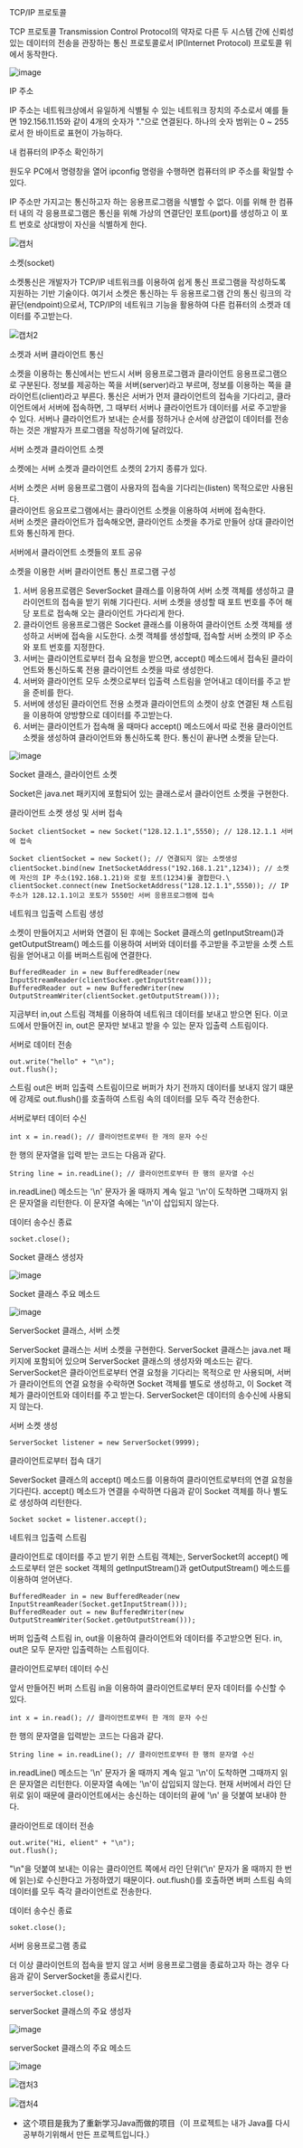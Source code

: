 TCP/IP 프로토콜

TCP 프로토콜 Transmission Control Protocol의 약자로 다른 두 시스템 간에 신뢰성 있는 데이터의 전송을 관장하는 통신 프로토콜로서 IP(Internet Protocol) 프로토콜 위에서 동작한다.

![image](https://user-images.githubusercontent.com/60682087/149972607-66460ddf-1ade-460b-88b2-faa86eaafe70.png)

IP 주소 

IP 주소는 네트워크상에서 유일하게 식별될 수 있는 네트워크 장치의 주소로서 예를 들면 192.156.11.15와 같이 4개의 숫자가 "."으로 연결된다. 하나의 숫자 범위는 0 ~ 255 로서 한 바이트로 표현이 가능하다. 

내 컴퓨터의 IP주소 확인하기 

원도우 PC에서 명령창을 열어 ipconfig 명령을 수행하면 컴퓨터의 IP 주소를 확일할 수 있다.

IP 주소만 가지고는 통신하고자 하는 응용프로그램을 식별할 수 없다. 이를 위해 한 컴퓨터 내의 각 응용프로그램은 통신을 위해 가상의 연결단인 포트(port)를 생성하고 이 포트 번호로 상대방이 자신을 식별하게 한다.

![캡처](https://user-images.githubusercontent.com/60682087/149973452-b472201f-6a03-44ab-a704-46b101f9e054.JPG)

소켓(socket)

소켓통신은 개발자가 TCP/IP 네트워크를 이용하여 쉽게 통신 프로그램을 작성하도록 지원하는 기반 기술이다. 여기서 소켓은 통신하는 두 응용프로그램 간의 통신 링크의 각 끝단(endpoint)으로서, TCP/IP의 네트워크 기능을 활용하여 다른 컴퓨터의 소켓과 데이터를 주고받는다.

![캡처2](https://user-images.githubusercontent.com/60682087/149973873-761523bb-1cb5-4206-8026-c2936c888cd2.JPG)

소켓과 서버 클라이언트 통신

소켓을 이용하는 통신에서는 반드시 서버 응용프로그램과 클라이언트 응용프로그램으로 구분된다. 정보를 제공하는 쪽을 서버(server)라고 부르며, 정보를 이용하는 쪽을 클라이언트(client)라고 부른다. 통신은 서버가 먼저 클라이언트의 접속을 기다리고, 클라이언트에서 서버에 접속하면, 그 때부터 서버나 클라이언트가 데이터를 서로 주고받을 수 있다. 서버나 클라이언트가 보내는 순서를 정하거나 순서에 상관없이 데이터를 전송하는 것은 개발자가 프로그램을 작성하기에 달려있다.

서버 소켓과 클라이언트 소켓

소켓에는 서버 소켓과 클라이언트 소켓의 2가지 종류가 있다.

서버 소켓은 서버 응용프로그램이 사용자의 접속을 기다리는(listen) 목적으로만 사용된다. <br>
클라이언트 응요프로그램에서는 클라이언트 소켓을 이용하여 서버에 접속한다. <br>
서버 소켓은 클라이언트가 접속해오면, 클라이언트 소켓을 추가로 만들어 상대 클라이언트와 통신하게 한다. <br>

서버에서 클라이언트 소켓들의 포트 공유 

소켓을 이용한 서버 클라이언트 통신 프로그램 구성 

1. 서버 응용프로램은 SeverSocket 클래스를 이용하여 서버 소켓 객체를 생성하고 클라이언트의 접속을 받기 위해 기다린다. 서버 소켓을 생성할 때 포트 번호를 주어 해당 포트로 접속해 오는 클라이언트 가다리게 한다. <br>
2. 클라이언트 응용프로그램은 Socket 클래스를 이용하여 클라이언트 소켓 객체를 생성하고 서버에 접속을 시도한다. 소켓 객체를 생성할때, 접속할 서버 소켓의 IP 주소와 포트 번호를 지정한다. <br>
3. 서버는 클라이언트로부터 접속 요청을 받으면, accept() 메소드에서 접속된 클라이언트와 통신하도록 전용 클라이언트 소켓을 따로 생성한다. <br>
4. 서버와 클라이언트 모두 소켓으로부터 입출력 스트림을 얻어내고 데이터를 주고 받을 준비를 한다. <br>
5. 서버에 생성된 클라이언트 전용 소켓과 클라이언트의 소켓이 상호 연결된 채 스트림을 이용하여 양방향으로 데이터를 주고받는다. <br>
6. 서버는 클라이언트가 접속해 올 때마다 accept() 메소드에서 따로 전용 클라이언트 소켓을 생성하여 클라이언트와 통신하도록 한다. 통신이 끝나면 소켓을 닫는다. <br>

![image](https://user-images.githubusercontent.com/60682087/149975926-9e2dbbce-4c7b-4d56-911e-2d384d273c70.png)
 
Socket 클래스, 클라이언트 소켓 

Socket은 java.net 패키지에 포함되어 있는 클래스로서 클라이언트 소켓을 구현한다.

클라이언트 소켓 생성 및 서버 접속

```
Socket clientSocket = new Socket("128.12.1.1",5550); // 128.12.1.1 서버에 접속
```

```
Socket clientSocket = new Socket(); // 연결되지 않는 소켓생성 
clientSocket.bind(new InetSocketAddress("192.168.1.21",1234)); // 소켓에 자신의 IP 주소(192.168.1.21)와 로컬 포트(1234)룰 결합한다.\
clientSocket.connect(new InetSocketAddress("128.12.1.1",5550)); // IP 주소가 128.12.1.1이고 포토가 5550인 서버 응용프로그램에 접속
```

네트워크 입출력 스트림 생성

소켓이 만들어지고 서버와 연결이 된 후에는 Socket 클래스의 getInputStream()과 getOutputStream() 메소드를 이용하여 서버와 데이터를 주고받을 주고받을 소켓 스트림을 얻어내고 이를 버퍼스트림에 연결한다.

```
BufferedReader in = new BufferedReader(new InputStreamReader(clientSocket.getInputStream()));
BufferedReader out = new BufferedWriter(new OutputStreamWriter(clientSocket.getOutputStream()));
```

지금부터 in,out 스트림 객체를 이용하여 네트워크 데이터를 보내고 받으면 된다. 이코드에서 만들어진 in, out은 문자만 보내고 받을 수 있는 문자 입출력 스트림이다.

서버로 데이터 전송

```
out.write("hello" + "\n");
out.flush();
```

스트림 out은 버퍼 입출력 스트림이므로 버퍼가 차기 전까지 데이터를 보내지 않기 떄문에 강제로 out.flush()를 호출하여 스트림 속의 데이터를 모두 즉각 전송한다.

서버로부터 데이터 수신 

```
int x = in.read(); // 클라이언트로부터 한 개의 문자 수신
```

한 행의 문자열을 입력 받는 코드는 다음과 같다.

```
String line = in.readLine(); // 클라이언트로부터 한 행의 문자열 수신
```

in.readLine() 메소드는 '\n' 문자가 올 때까지 계속 일고 '\n'이 도착하면 그때까지 읽은 문자열을 리턴한다. 이 문자열 속에는 '\n'이 삽입되지 않는다.

데이터 송수신 종료 

```
socket.close();
```

Socket 클래스 생성자

![image](https://user-images.githubusercontent.com/60682087/149978502-fc3aa408-d08b-43de-901a-35423b37140d.png) 

Socket 클래스 주요 메소드

![image](https://user-images.githubusercontent.com/60682087/149978527-fa8edb40-bc05-4309-ab8b-1cab66ee05ab.png) 

ServerSocket 클래스, 서버 소켓

ServerSocket 클래스는 서버 소켓을 구현한다. ServerSocket 클래스는 java.net 패키지에 포함되어 있으며 ServerSocket 클래스의 생성자와 메소드는 같다. ServerSocket은 클라이언트로부터 연결 요청을 기다리는 목적으로 만 사용되며, 서버가 클라이언트의 연결 요청을 수락하면 Socket 객체를 별도로 생성하고, 이 Socket 객체가 클라이언트와 데이터를 주고 받는다. ServerSocket은 데이터의 송수신에 사용되지 않는다.

서버 소켓 생성

```
ServerSocket listener = new ServerSocket(9999);
```

클라이언트로부터 접속 대기

SeverSocket 클래스의 accept() 메소드를 이용하여 클라이언트로부터의 연결 요청을 기다린다. accept() 메소드가 연결을 수락하면 다음과 같이 Socket 객체를 하나 별도로 생성하여 리턴한다.

```
Socket socket = listener.accept();
```

네트워크 입출력 스트림 

클라이언트로 데이터를 주고 받기 위한 스트림 객체는, ServerSocket의 accept() 메소드로부터 얻은 socket 객체의 getInputStream()과 getOutputStream() 메소드를 이용하여 얻어낸다.

```
BufferedReader in = new BufferedReader(new InputStreamReader(Socket.getInputStream()));
BufferedReader out = new BufferedWriter(new OutputStreamWriter(Socket.getOutputStream()));
```

버퍼 입출력 스트림 in, out을 이용하여 클라이언트와 데이터를 주고받으면 된다. in, out은 모두 문자만 입출력하는 스트림이다.

클라이언트로부터 데이터 수신 

앞서 만들어진 버퍼 스트림 in을 이용하여 클라이언트로부터 문자 데이터를 수신할 수 있다.

```
int x = in.read(); // 클라이언트로부터 한 개의 문자 수신
```

한 행의 문자열을 입력받는 코드는 다음과 같다.

```
String line = in.readLine(); // 클라이언트로부터 한 행의 문자열 수신
```

in.readLine() 메소드는 '\n' 문자가 올 때까지 계속 일고 '\n'이 도착하면 그때까지 읽은 문자열은 리턴한다. 이문자열 속에는 '\n'이 삽입되지 않는다. 현재 서버에서 라인 단위로 읽이 때문에 클라이언트에서는 송신하는 데이터의 끝에 '\n' 을 덧붙여 보내야 한다.

클라이언트로 데이터 전송 

```
out.write("Hi, elient" + "\n");
out.flush();
```

"\n"을 덧붙여 보내는 이유는 클라이언트 쪽에서 라인 단위('\n' 문자가 올 때까지 한 번에 읽는)로 수신한다고 가정하였기 때문이다. out.flush()를 호출하면 버퍼 스트림 속의 데이터를 모두 즉각 클라이언트로 전송한다.

데이터 송수신 종료

```
soket.close();
```

서버 응용프로그램 종료 

더 이상 클라이언트의 접속을 받지 않고 서버 응용프로그램을 종료하고자 하는 경우 다음과 같이 ServerSocket을 종료시킨다.

```
serverSocket.close();
```

serverSocket 클래스의 주요 생성자

![image](https://user-images.githubusercontent.com/60682087/149981499-a43542b6-aaf1-4470-b90e-93af7f923519.png)

serverSocket 클래스의 주요 메소드 

![image](https://user-images.githubusercontent.com/60682087/149981555-1c1a3d17-d336-48e6-85a8-b036497e9538.png)

![캡처3](https://user-images.githubusercontent.com/60682087/149981761-a9915a88-16e3-4c41-abc7-f0c16baf1ac6.JPG)

![캡처4](https://user-images.githubusercontent.com/60682087/149981933-8c91e904-dcb0-49d8-8499-25d4f765d8c2.JPG)


- 这个项目是我为了重新学习Java而做的项目（이 프로젝트는 내가 Java를 다시 공부하기위해서 만든 프로젝트입니다.）
